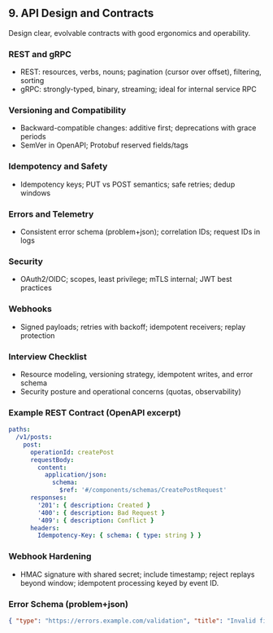 ## 9. API Design and Contracts

Design clear, evolvable contracts with good ergonomics and operability.

### REST and gRPC
- REST: resources, verbs, nouns; pagination (cursor over offset), filtering, sorting
- gRPC: strongly-typed, binary, streaming; ideal for internal service RPC

### Versioning and Compatibility
- Backward-compatible changes: additive first; deprecations with grace periods
- SemVer in OpenAPI; Protobuf reserved fields/tags

### Idempotency and Safety
- Idempotency keys; PUT vs POST semantics; safe retries; dedup windows

### Errors and Telemetry
- Consistent error schema (problem+json); correlation IDs; request IDs in logs

### Security
- OAuth2/OIDC; scopes, least privilege; mTLS internal; JWT best practices

### Webhooks
- Signed payloads; retries with backoff; idempotent receivers; replay protection

### Interview Checklist
- Resource modeling, versioning strategy, idempotent writes, and error schema
- Security posture and operational concerns (quotas, observability)


### Example REST Contract (OpenAPI excerpt)
```yaml
paths:
  /v1/posts:
    post:
      operationId: createPost
      requestBody:
        content:
          application/json:
            schema:
              $ref: '#/components/schemas/CreatePostRequest'
      responses:
        '201': { description: Created }
        '400': { description: Bad Request }
        '409': { description: Conflict }
      headers:
        Idempotency-Key: { schema: { type: string } }
```

### Webhook Hardening
- HMAC signature with shared secret; include timestamp; reject replays beyond window; idempotent processing keyed by event ID.

### Error Schema (problem+json)
```json
{ "type": "https://errors.example.com/validation", "title": "Invalid field", "detail": "title is required", "instance": "/v1/posts" }
```


